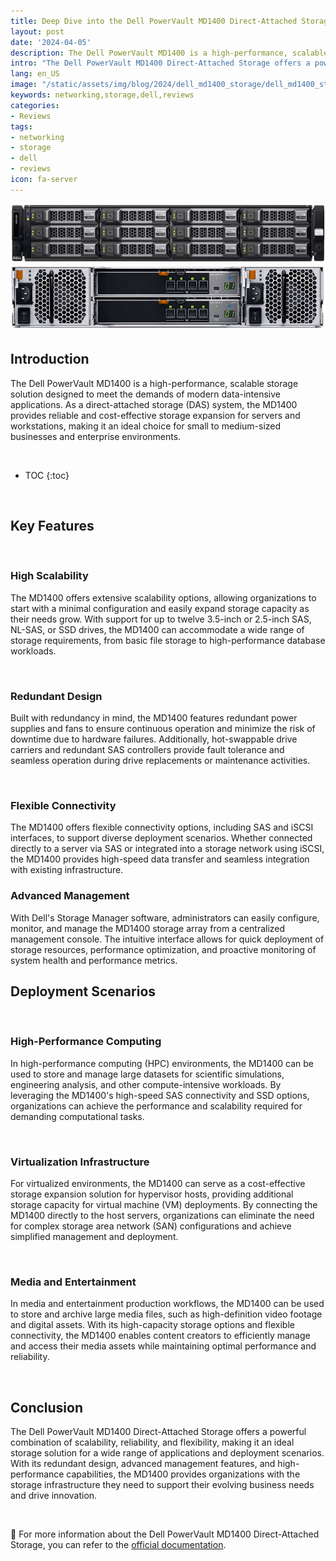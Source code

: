 ```yaml
---
title: Deep Dive into the Dell PowerVault MD1400 Direct-Attached Storage
layout: post
date: '2024-04-05'
description: The Dell PowerVault MD1400 is a high-performance, scalable storage solution designed to meet the demands of modern data-intensive applications.
intro: "The Dell PowerVault MD1400 Direct-Attached Storage offers a powerful combination of scalability, reliability, and flexibility, making it an ideal storage solution for a wide range of applications and deployment scenarios."
lang: en_US
image: "/static/assets/img/blog/2024/dell_md1400_storage/dell_md1400_storage1.png"
keywords: networking,storage,dell,reviews
categories:
- Reviews
tags:
- networking
- storage
- dell
- reviews
icon: fa-server
---
```


![Deep Dive into the Dell PowerVault MD1400 Direct-Attached Storage 1](/static/assets/img/blog/2024/dell_md1400_storage/dell_md1400_storage1.png)
![Deep Dive into the Dell PowerVault MD1400 Direct-Attached Storage 2](/static/assets/img/blog/2024/dell_md1400_storage/dell_md1400_storage2.png)

## Introduction

The Dell PowerVault MD1400 is a high-performance, scalable storage solution designed to meet the demands of modern data-intensive applications. As a direct-attached storage (DAS) system, the MD1400 provides reliable and cost-effective storage expansion for servers and workstations, making it an ideal choice for small to medium-sized businesses and enterprise environments.

<br>

* TOC 
{:toc}

<br>

## Key Features

<br>

### High Scalability

The MD1400 offers extensive scalability options, allowing organizations to start with a minimal configuration and easily expand storage capacity as their needs grow. With support for up to twelve 3.5-inch or 2.5-inch SAS, NL-SAS, or SSD drives, the MD1400 can accommodate a wide range of storage requirements, from basic file storage to high-performance database workloads.

<br>

### Redundant Design

Built with redundancy in mind, the MD1400 features redundant power supplies and fans to ensure continuous operation and minimize the risk of downtime due to hardware failures. Additionally, hot-swappable drive carriers and redundant SAS controllers provide fault tolerance and seamless operation during drive replacements or maintenance activities.

<br>

### Flexible Connectivity

The MD1400 offers flexible connectivity options, including SAS and iSCSI interfaces, to support diverse deployment scenarios. Whether connected directly to a server via SAS or integrated into a storage network using iSCSI, the MD1400 provides high-speed data transfer and seamless integration with existing infrastructure.

### Advanced Management

With Dell's Storage Manager software, administrators can easily configure, monitor, and manage the MD1400 storage array from a centralized management console. The intuitive interface allows for quick deployment of storage resources, performance optimization, and proactive monitoring of system health and performance metrics.

## Deployment Scenarios

<br>

### High-Performance Computing

In high-performance computing (HPC) environments, the MD1400 can be used to store and manage large datasets for scientific simulations, engineering analysis, and other compute-intensive workloads. By leveraging the MD1400's high-speed SAS connectivity and SSD options, organizations can achieve the performance and scalability required for demanding computational tasks.

<br>

### Virtualization Infrastructure

For virtualized environments, the MD1400 can serve as a cost-effective storage expansion solution for hypervisor hosts, providing additional storage capacity for virtual machine (VM) deployments. By connecting the MD1400 directly to the host servers, organizations can eliminate the need for complex storage area network (SAN) configurations and achieve simplified management and deployment.

<br>

### Media and Entertainment

In media and entertainment production workflows, the MD1400 can be used to store and archive large media files, such as high-definition video footage and digital assets. With its high-capacity storage options and flexible connectivity, the MD1400 enables content creators to efficiently manage and access their media assets while maintaining optimal performance and reliability.

<br>

## Conclusion

The Dell PowerVault MD1400 Direct-Attached Storage offers a powerful combination of scalability, reliability, and flexibility, making it an ideal storage solution for a wide range of applications and deployment scenarios. With its redundant design, advanced management features, and high-performance capabilities, the MD1400 provides organizations with the storage infrastructure they need to support their evolving business needs and drive innovation.

<br>

📝 For more information about the Dell PowerVault MD1400 Direct-Attached Storage, you can refer to the [official documentation](https://www.dell.com/support/home/en-us/product-support/product/storage-md1400/docs).
